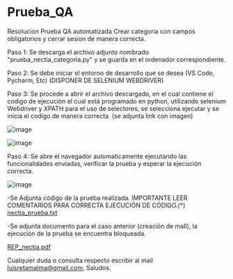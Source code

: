 # Prueba_QA
Resolucion Prueba QA automatizada
Crear categoria con campos obligatorios y cerrar sesion de manera correcta. 

Paso 1: Se descarga el archivo adjunto nombrado "prueba_nectia_categoria.py" y se guarda en el ordenador correspondiente.

Paso 2: Se debe iniciar el entorno de desarrollo que se desea (VS Code, Pycharm, Etc) (DISPONER DE SELENIUM WEBDRIVER)

Paso 3: Se procede a abrir el archivo descargado, en el cual contiene el codigo de ejecución el cual está programado en python, utilizando selenium Webdriver y XPATH para el uso de selectores, se selecciona ejecutar y se inicia el codigo de manera correcta. (se adjunta link con imagen) 

![image](https://user-images.githubusercontent.com/93007646/169904624-cbc6b2a4-525f-4ed3-879f-c4c7d4650943.png)

![image](https://user-images.githubusercontent.com/93007646/169904304-c461c711-48d4-402e-b15c-b4b947182f17.png)

Paso 4: Se abre el navegador automaticamente ejecutando las funcionalidades enviadas, verificar la prueba y esperar la ejecución correcta.

![image](https://user-images.githubusercontent.com/93007646/169906307-0abef499-e369-463d-ac08-da943f9747c3.png)


-Se Adjunta código de la prueba realizada. IMPORTANTE LEER COMENTARIOS PARA CORRECTA EJECUCIÓN DE CÓDIGO.(*)
[nectia_prueba.txt](https://github.com/Dozing6green/Prueba_QA/files/8758045/nectia_prueba.txt)

-Se adjunta documento para el caso anterior (creación de mall), la ejecución de la prueba se encuentra bloqueada. 

[REP_nectia.pdf](https://github.com/Dozing6green/Prueba_QA/files/8758139/REP_nectia.pdf)


Cualquier duda o consulta respecto escribir al mail luisretamalma@gmail.com, Saludos. 







